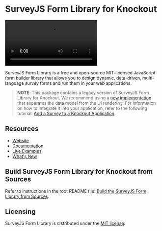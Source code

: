 # SurveyJS Form Library for Knockout


<video src="https://github.com/surveyjs/survey-library/assets/22315929/b24a68bf-d703-4096-835b-752f5f610aa6"></video>


SurveyJS Form Library is a free and open-source MIT-licensed JavaScript form builder library that allows you to design dynamic, data-driven, multi-language survey forms and run them in your web applications.

> **NOTE**: This package contains a legacy version of SurveyJS Form Library for Knockout. We recommend using a [new implementation](https://www.npmjs.com/package/survey-react-ui) that separates the data model from the UI rendering. For information on how to integrate it into your application, refer to the following tutorial: [Add a Survey to a Knockout Application](https://surveyjs.io/form-library/documentation/get-started-knockout).

## Resources

- [Website](https://surveyjs.io/)
- [Documentation](https://surveyjs.io/Documentation/Library)
- [Live Examples](https://surveyjs.io/form-library/examples/nps-question/knockoutjs)
- [What's New](https://surveyjs.io/WhatsNew)

## Build SurveyJS Form Library for Knockout from Sources

Refer to instructions in the root README file: [Build the SurveyJS Form Library from Sources](https://github.com/surveyjs/survey-library#build-the-surveyjs-form-library-from-sources).

## Licensing

SurveyJS Form Library is distributed under the [MIT license](https://github.com/surveyjs/survey-library/blob/master/LICENSE).
